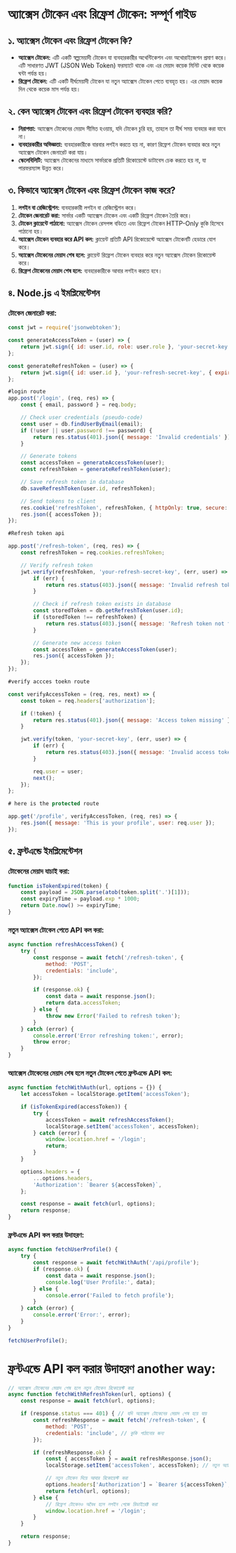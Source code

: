 # অ্যাক্সেস টোকেন এবং রিফ্রেশ টোকেন: সম্পূর্ণ গাইড

## ১. অ্যাক্সেস টোকেন এবং রিফ্রেশ টোকেন কি?

- **অ্যাক্সেস টোকেন:** এটি একটি স্বল্পমেয়াদী টোকেন যা ব্যবহারকারীর অথেন্টিকেশন এবং অথোরাইজেশন প্রমাণ করে। এটি সাধারণত JWT (JSON Web Token) ফরম্যাটে থাকে এবং এর মেয়াদ কয়েক মিনিট থেকে কয়েক ঘন্টা পর্যন্ত হয়।
- **রিফ্রেশ টোকেন:** এটি একটি দীর্ঘমেয়াদী টোকেন যা নতুন অ্যাক্সেস টোকেন পেতে ব্যবহৃত হয়। এর মেয়াদ কয়েক দিন থেকে কয়েক মাস পর্যন্ত হয়।

## ২. কেন অ্যাক্সেস টোকেন এবং রিফ্রেশ টোকেন ব্যবহার করি?

- **নিরাপত্তা:** অ্যাক্সেস টোকেনের মেয়াদ সীমিত হওয়ায়, যদি টোকেন চুরি হয়, তাহলে তা দীর্ঘ সময় ব্যবহার করা যাবে না।
- **ব্যবহারকারীর অভিজ্ঞতা:** ব্যবহারকারীকে বারবার লগইন করতে হয় না, কারণ রিফ্রেশ টোকেন ব্যবহার করে নতুন অ্যাক্সেস টোকেন জেনারেট করা যায়।
- **স্কেলেবিলিটি:** অ্যাক্সেস টোকেনের মাধ্যমে সার্ভারকে প্রতিটি রিকোয়েস্টে ডাটাবেস চেক করতে হয় না, যা পারফরম্যান্স উন্নত করে।

## ৩. কিভাবে অ্যাক্সেস টোকেন এবং রিফ্রেশ টোকেন কাজ করে?

1. **লগইন বা রেজিস্ট্রেশন:** ব্যবহারকারী লগইন বা রেজিস্ট্রেশন করে।
2. **টোকেন জেনারেট করা:** সার্ভার একটি অ্যাক্সেস টোকেন এবং একটি রিফ্রেশ টোকেন তৈরি করে।
3. **টোকেন ক্লায়েন্টে পাঠানো:** অ্যাক্সেস টোকেন রেসপন্স বডিতে এবং রিফ্রেশ টোকেন HTTP-Only কুকি হিসেবে পাঠানো হয়।
4. **অ্যাক্সেস টোকেন ব্যবহার করে API কল:** ক্লায়েন্ট প্রতিটি API রিকোয়েস্টে অ্যাক্সেস টোকেনটি হেডারে যোগ করে।
5. **অ্যাক্সেস টোকেনের মেয়াদ শেষ হলে:** ক্লায়েন্ট রিফ্রেশ টোকেন ব্যবহার করে নতুন অ্যাক্সেস টোকেন রিকোয়েস্ট করে।
6. **রিফ্রেশ টোকেনের মেয়াদ শেষ হলে:** ব্যবহারকারীকে আবার লগইন করতে হবে।

## ৪. Node.js এ ইমপ্লিমেন্টেশন

### টোকেন জেনারেট করা:
```javascript
const jwt = require('jsonwebtoken');

const generateAccessToken = (user) => {
    return jwt.sign({ id: user.id, role: user.role }, 'your-secret-key', { expiresIn: '15m' });
};

const generateRefreshToken = (user) => {
    return jwt.sign({ id: user.id }, 'your-refresh-secret-key', { expiresIn: '7d' });
};

#login route
app.post('/login', (req, res) => {
    const { email, password } = req.body;

    // Check user credentials (pseudo-code)
    const user = db.findUserByEmail(email);
    if (!user || user.password !== password) {
        return res.status(401).json({ message: 'Invalid credentials' });
    }

    // Generate tokens
    const accessToken = generateAccessToken(user);
    const refreshToken = generateRefreshToken(user);

    // Save refresh token in database
    db.saveRefreshToken(user.id, refreshToken);

    // Send tokens to client
    res.cookie('refreshToken', refreshToken, { httpOnly: true, secure: true });
    res.json({ accessToken });
});

#Refresh token api

app.post('/refresh-token', (req, res) => {
    const refreshToken = req.cookies.refreshToken;

    // Verify refresh token
    jwt.verify(refreshToken, 'your-refresh-secret-key', (err, user) => {
        if (err) {
            return res.status(403).json({ message: 'Invalid refresh token' });
        }

        // Check if refresh token exists in database
        const storedToken = db.getRefreshToken(user.id);
        if (storedToken !== refreshToken) {
            return res.status(403).json({ message: 'Refresh token not found' });
        }

        // Generate new access token
        const accessToken = generateAccessToken(user);
        res.json({ accessToken });
    });
});

#verify accces toekn route

const verifyAccessToken = (req, res, next) => {
    const token = req.headers['authorization'];

    if (!token) {
        return res.status(401).json({ message: 'Access token missing' });
    }

    jwt.verify(token, 'your-secret-key', (err, user) => {
        if (err) {
            return res.status(403).json({ message: 'Invalid access token' });
        }

        req.user = user;
        next();
    });
};

# here is the protected route

app.get('/profile', verifyAccessToken, (req, res) => {
    res.json({ message: 'This is your profile', user: req.user });
});
```

## ৫. ফ্রন্টএন্ডে ইমপ্লিমেন্টেশন

### টোকেনের মেয়াদ যাচাই করা:
```javascript
function isTokenExpired(token) {
    const payload = JSON.parse(atob(token.split('.')[1]));
    const expiryTime = payload.exp * 1000;
    return Date.now() >= expiryTime;
}
```

### নতুন অ্যাক্সেস টোকেন পেতে API কল করা:
```javascript
async function refreshAccessToken() {
    try {
        const response = await fetch('/refresh-token', {
            method: 'POST',
            credentials: 'include',
        });

        if (response.ok) {
            const data = await response.json();
            return data.accessToken;
        } else {
            throw new Error('Failed to refresh token');
        }
    } catch (error) {
        console.error('Error refreshing token:', error);
        throw error;
    }
}
```

### অ্যাক্সেস টোকেনের মেয়াদ শেষ হলে নতুন টোকেন পেতে ফ্রন্টএন্ডে API কল:
```javascript
async function fetchWithAuth(url, options = {}) {
    let accessToken = localStorage.getItem('accessToken');

    if (isTokenExpired(accessToken)) {
        try {
            accessToken = await refreshAccessToken();
            localStorage.setItem('accessToken', accessToken);
        } catch (error) {
            window.location.href = '/login';
            return;
        }
    }

    options.headers = {
        ...options.headers,
        'Authorization': `Bearer ${accessToken}`,
    };

    const response = await fetch(url, options);
    return response;
}
```

### ফ্রন্টএন্ডে API কল করার উদাহরণ:
```javascript
async function fetchUserProfile() {
    try {
        const response = await fetchWithAuth('/api/profile');
        if (response.ok) {
            const data = await response.json();
            console.log('User Profile:', data);
        } else {
            console.error('Failed to fetch profile');
        }
    } catch (error) {
        console.error('Error:', error);
    }
}

fetchUserProfile();
```

# ফ্রন্টএন্ডে API কল করার উদাহরণ another way:

```javascript
// অ্যাক্সেস টোকেনের মেয়াদ শেষ হলে নতুন টোকেন রিকোয়েস্ট করা
async function fetchWithRefreshToken(url, options) {
    const response = await fetch(url, options);

    if (response.status === 401) { // যদি অ্যাক্সেস টোকেনের মেয়াদ শেষ হয়ে যায়
        const refreshResponse = await fetch('/refresh-token', {
            method: 'POST',
            credentials: 'include', // কুকি পাঠানোর জন্য
        });

        if (refreshResponse.ok) {
            const { accessToken } = await refreshResponse.json();
            localStorage.setItem('accessToken', accessToken); // নতুন অ্যাক্সেস টোকেন সংরক্ষণ

            // নতুন টোকেন দিয়ে আবার রিকোয়েস্ট করা
            options.headers['Authorization'] = `Bearer ${accessToken}`;
            return fetch(url, options);
        } else {
            // রিফ্রেশ টোকেনও অবৈধ হলে লগইন পেজে রিডাইরেক্ট করা
            window.location.href = '/login';
        }
    }

    return response;
}
```
